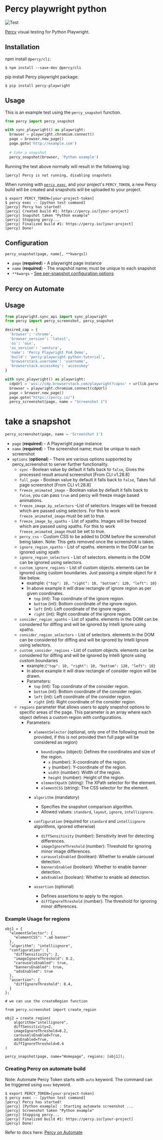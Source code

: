 # Percy playwright python
![Test](https://github.com/percy/percy-playwright-python/workflows/Test/badge.svg)

[Percy](https://percy.io) visual testing for Python Playwright.

## Installation

npm install `@percy/cli`:

```sh-session
$ npm install --save-dev @percy/cli
```

pip install Percy playwright package:

```ssh-session
$ pip install percy-playwright
```

## Usage

This is an example test using the `percy_snapshot` function.

``` python
from percy import percy_snapshot

with sync_playwright() as playwright:
  browser = playwright.chromium.connect()
  page = browser.new_page()
  page.goto('http://example.com')
  ​
  # take a snapshot
  percy_snapshot(browser, 'Python example')
```

Running the test above normally will result in the following log:

```sh-session
[percy] Percy is not running, disabling snapshots
```

When running with [`percy
exec`](https://github.com/percy/cli/tree/master/packages/cli-exec#percy-exec), and your project's
`PERCY_TOKEN`, a new Percy build will be created and snapshots will be uploaded to your project.

```sh-session
$ export PERCY_TOKEN=[your-project-token]
$ percy exec -- [python test command]
[percy] Percy has started!
[percy] Created build #1: https://percy.io/[your-project]
[percy] Snapshot taken "Python example"
[percy] Stopping percy...
[percy] Finalized build #1: https://percy.io/[your-project]
[percy] Done!
```

## Configuration

`percy_snapshot(page, name[, **kwargs])`

- `page` (**required**) - A playwright page instance
- `name` (**required**) - The snapshot name; must be unique to each snapshot
- `**kwargs` - [See per-snapshot configuration options](https://www.browserstack.com/docs/percy/take-percy-snapshots/overview#per-snapshot-configuration)


## Percy on Automate

## Usage

``` python
from playwright.sync_api import sync_playwright
from percy import percy_screenshot, percy_snapshot

desired_cap = {
  'browser': 'chrome',
  'browser_version': 'latest',
  'os': 'osx',
  'os_version': 'ventura',
  'name': 'Percy Playwright PoA Demo',
  'build': 'percy-playwright-python-tutorial',
  'browserstack.username': 'username',
  'browserstack.accessKey': 'accesskey'
}

with sync_playwright() as playwright:
  cdpUrl = 'wss://cdp.browserstack.com/playwright?caps=' + urllib.parse.quote(json.dumps(desired_cap))
  browser = playwright.chromium.connect(cdpUrl)
  page = browser.new_page()
  page.goto("https://percy.io/")
  percy_screenshot(page, name = "Screenshot 1")
```
# take a snapshot
```python
percy_screenshot(page, name = 'Screenshot 1')
```

- `page` (**required**) - A Playwright page instance
- `name` (**required**) - The screenshot name; must be unique to each screenshot
- `options` (**optional**) - There are various options supported by percy_screenshot to server further functionality.
    - `sync` - Boolean value by default it falls back to `false`, Gives the processed result around screenshot [From CLI v1.28.8]
    - `full_page` - Boolean value by default it falls back to `false`, Takes full page screenshot [From CLI v1.28.8]
    - `freeze_animated_image` - Boolean value by default it falls back to `false`, you can pass `true` and percy will freeze image based animations.
    - `freeze_image_by_selectors` -List of selectors. Images will be freezed which are passed using selectors. For this to work `freeze_animated_image` must be set to true.
    - `freeze_image_by_xpaths` - List of xpaths. Images will be freezed which are passed using xpaths. For this to work `freeze_animated_image` must be set to true.
    - `percy_css` - Custom CSS to be added to DOM before the screenshot being taken. Note: This gets removed once the screenshot is taken.
    - `ignore_region_xpaths` - List of xpaths. elements in the DOM can be ignored using xpath
    - `ignore_region_selectors` - List of selectors. elements in the DOM can be ignored using selectors.
    - `custom_ignore_regions` -  List of custom objects. elements can be ignored using custom boundaries. Just passing a simple object for it like below.
      - example: ```{"top": 10, "right": 10, "bottom": 120, "left": 10}```
      - In above example it will draw rectangle of ignore region as per given coordinates.
          - `top` (int): Top coordinate of the ignore region.
          - `bottom` (int): Bottom coordinate of the ignore region.
          - `left` (int): Left coordinate of the ignore region.
          - `right` (int): Right coordinate of the ignore region.
    - `consider_region_xpaths` - List of xpaths. elements in the DOM can be considered for diffing and will be ignored by Intelli Ignore using xpaths.
    - `consider_region_selectors` - List of selectors. elements in the DOM can be considered for diffing and will be ignored by Intelli Ignore using selectors.
    - `custom_consider_regions` - List of custom objects. elements can be considered for diffing and will be ignored by Intelli Ignore using custom boundaries
      - example:```{"top": 10, "right": 10, "bottom": 120, "left": 10}```
      - In above example it will draw rectangle of consider region will be drawn.
      - Parameters:
        - `top` (int): Top coordinate of the consider region.
        - `bottom` (int): Bottom coordinate of the consider region.
        - `left` (int): Left coordinate of the consider region.
        - `right` (int): Right coordinate of the consider region.
    - `regions` parameter that allows users to apply snapshot options to specific areas of the page. This parameter is an array where each object defines a custom region with configurations.
      - Parameters:
        - `elementSelector` (optional, only one of the following must be provided, if this is not provided then full page will be considered as region)
            - `boundingBox` (object): Defines the coordinates and size of the region.
              - `x` (number): X-coordinate of the region.
              - `y` (number): Y-coordinate of the region.
              - `width` (number): Width of the region.
              - `height` (number): Height of the region.
            - `elementXpath` (string): The XPath selector for the element.
            - `elementCSS` (string): The CSS selector for the element.

        - `algorithm` (mandatory)
            - Specifies the snapshot comparison algorithm.
            - Allowed values: `standard`, `layout`, `ignore`, `intelliignore`.

        - `configuration` (required for `standard` and `intelliignore` algorithms, ignored otherwise)
            - `diffSensitivity` (number): Sensitivity level for detecting differences.
            - `imageIgnoreThreshold` (number): Threshold for ignoring minor image differences.
            - `carouselsEnabled` (boolean): Whether to enable carousel detection.
            - `bannersEnabled` (boolean): Whether to enable banner detection.
            - `adsEnabled` (boolean): Whether to enable ad detection.

         - `assertion` (optional)
            - Defines assertions to apply to the region.
            - `diffIgnoreThreshold` (number): The threshold for ignoring minor differences.

### Example Usage for regions

```
obj1 = {
  "elementSelector": {
    "elementCSS": ".ad-banner" 
  },
  "algorithm": "intelliignore",
  "configuration": {
    "diffSensitivity": 2,
    "imageIgnoreThreshold": 0.2,
    "carouselsEnabled": true,
    "bannersEnabled": true,
    "adsEnabled": true
  },
  "assertion": {
    "diffIgnoreThreshold": 0.4,
  }
};

# we can use the createRegion function

from percy.screenshot import create_region

obj2 = create_region(
    algorithm="intellignore",
    diffSensitivity=2,
    imageIgnoreThreshold=0.2,
    carouselsEnabled=True,
    adsEnabled=True,
    diffIgnoreThreshold=0.4
)

percy_snapshot(page, name="Homepage", regions: [obj1]);
```


### Creating Percy on automate build
Note: Automate Percy Token starts with `auto` keyword. The command can be triggered using `exec` keyword.

```sh-session
$ export PERCY_TOKEN=[your-project-token]
$ percy exec -- [python test command]
[percy] Percy has started!
[percy] [Python example] : Starting automate screenshot ...
[percy] Screenshot taken "Python example"
[percy] Stopping percy...
[percy] Finalized build #1: https://percy.io/[your-project]
[percy] Done!
```

Refer to docs here: [Percy on Automate](https://www.browserstack.com/docs/percy/integrate/functional-and-visual)
